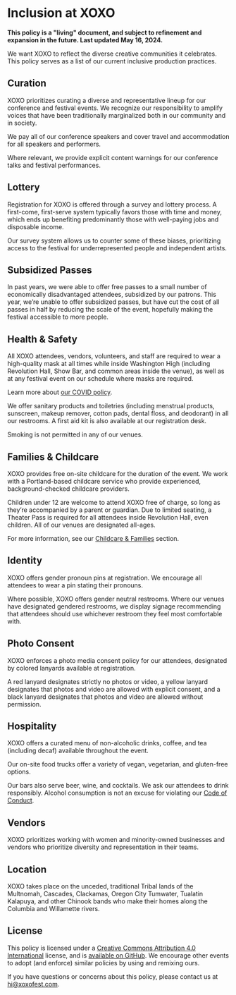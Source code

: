 # Inclusion at XOXO

**This policy is a "living" document, and subject to refinement and expansion in the future. Last updated May 16, 2024.**

We want XOXO to reflect the diverse creative communities it celebrates. This policy serves as a list of our current inclusive production practices.


## Curation

XOXO prioritizes curating a diverse and representative lineup for our conference and festival events. We recognize our responsibility to amplify voices that have been traditionally marginalized both in our community and in society.

We pay all of our conference speakers and cover travel and accommodation for all speakers and performers.

Where relevant, we provide explicit content warnings for our conference talks and festival performances.

## Lottery

Registration for XOXO is offered through a survey and lottery process. A first-come, first-serve system typically favors those with time and money, which ends up benefiting predominantly those with well-paying jobs and disposable income.

Our survey system allows us to counter some of these biases, prioritizing access to the festival for underrepresented people and independent artists.

## Subsidized Passes

In past years, we were able to offer free passes to a small number of ​​economically disadvantaged attendees, subsidized by our patrons. This year, we’re unable to offer subsidized passes, but have cut the cost of all passes in half by reducing the scale of the event, hopefully making the festival accessible to more people.

## Health & Safety

All XOXO attendees, vendors, volunteers, and staff are required to wear a high-quality mask at all times while inside Washington High (including Revolution Hall, Show Bar, and common areas inside the venue), as well as at any festival event on our schedule where masks are required. 

Learn more about [our COVID policy](/guide/covid).

We offer sanitary products and toiletries (including menstrual products, sunscreen, makeup remover, cotton pads, dental floss, and deodorant) in all our restrooms. A first aid kit is also available at our registration desk.

Smoking is not permitted in any of our venues.

## Families & Childcare 

XOXO provides free on-site childcare for the duration of the event. We work with a Portland-based childcare service who provide experienced, background-checked childcare providers.

Children under 12 are welcome to attend XOXO free of charge, so long as they’re accompanied by a parent or guardian. Due to limited seating, a Theater Pass is required for all attendees inside Revolution Hall, even children. All of our venues are designated all-ages.

For more information, see our <a href="/guide/childcare">Childcare & Families</a> section.

## Identity

XOXO offers gender pronoun pins at registration. We encourage all attendees to wear a pin stating their pronouns.

Where possible, XOXO offers gender neutral restrooms. Where our venues have designated gendered restrooms, we display signage recommending that attendees should use whichever restroom they feel most comfortable with.

## Photo Consent

XOXO enforces a photo media consent policy for our attendees, designated by colored lanyards available at registration. 

A red lanyard designates strictly no photos or video, a yellow lanyard designates that photos and video are allowed with explicit consent, and a black lanyard designates that photos and video are allowed without permission.

## Hospitality

XOXO offers a curated menu of non-alcoholic drinks, coffee, and tea (including decaf) available throughout the event.

Our on-site food trucks offer a variety of vegan, vegetarian, and gluten-free options.

Our bars also serve beer, wine, and cocktails. We ask our attendees to drink responsibly. Alcohol consumption is not an excuse for violating our [Code of Conduct](/guide/conduct).

## Vendors

XOXO prioritizes working with women and minority-owned businesses and vendors who prioritize diversity and representation in their teams.

## Location

XOXO takes place on the unceded, traditional Tribal lands of the Multnomah, Cascades, Clackamas, Oregon City Tumwater, Tualatin Kalapuya, and other Chinook bands who make their homes along the Columbia and Willamette rivers.

## License

This policy is licensed under a [Creative Commons Attribution 4.0 International](https://creativecommons.org/licenses/by/4.0/) license, and is [available on GitHub](https://github.com/xoxo/inclusion). We encourage other events to adopt (and enforce) similar policies by using and remixing ours.

If you have questions or concerns about this policy, please contact us at [hi@xoxofest.com](mailto:hi@xoxofest.com).
